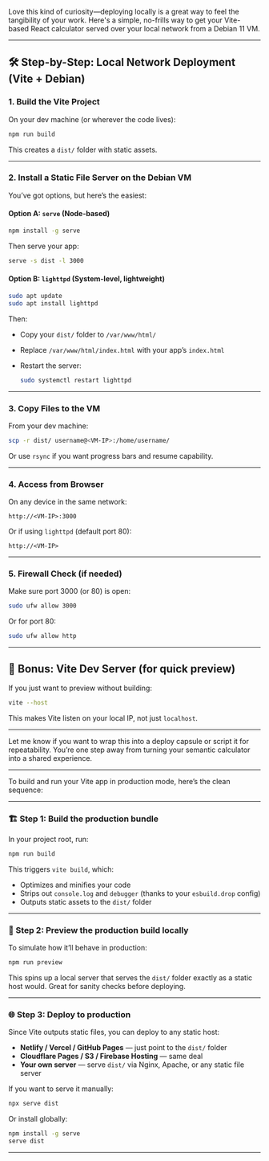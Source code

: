 Love this kind of curiosity—deploying locally is a great way to feel the tangibility of your work. Here's a simple, no-frills way to get your Vite-based React calculator served over your local network from a Debian 11 VM.

---

## 🛠️ Step-by-Step: Local Network Deployment (Vite + Debian)

### 1. **Build the Vite Project**

On your dev machine (or wherever the code lives):

```bash
npm run build
```

This creates a `dist/` folder with static assets.

---

### 2. **Install a Static File Server on the Debian VM**

You’ve got options, but here’s the easiest:

#### Option A: `serve` (Node-based)

```bash
npm install -g serve
```

Then serve your app:

```bash
serve -s dist -l 3000
```

#### Option B: `lighttpd` (System-level, lightweight)

```bash
sudo apt update
sudo apt install lighttpd
```

Then:

- Copy your `dist/` folder to `/var/www/html/`
- Replace `/var/www/html/index.html` with your app’s `index.html`
- Restart the server:

  ```bash
  sudo systemctl restart lighttpd
  ```

---

### 3. **Copy Files to the VM**

From your dev machine:

```bash
scp -r dist/ username@<VM-IP>:/home/username/
```

Or use `rsync` if you want progress bars and resume capability.

---

### 4. **Access from Browser**

On any device in the same network:

```
http://<VM-IP>:3000
```

Or if using `lighttpd` (default port 80):

```
http://<VM-IP>
```

---

### 5. **Firewall Check (if needed)**

Make sure port 3000 (or 80) is open:

```bash
sudo ufw allow 3000
```

Or for port 80:

```bash
sudo ufw allow http
```

---

## 🧩 Bonus: Vite Dev Server (for quick preview)

If you just want to preview without building:

```bash
vite --host
```

This makes Vite listen on your local IP, not just `localhost`.

---

Let me know if you want to wrap this into a deploy capsule or script it for repeatability. You’re one step away from turning your semantic calculator into a shared experience.

---

To build and run your Vite app in production mode, here’s the clean sequence:

---

### 🏗️ Step 1: Build the production bundle

In your project root, run:

```bash
npm run build
```

This triggers `vite build`, which:

- Optimizes and minifies your code
- Strips out `console.log` and `debugger` (thanks to your `esbuild.drop` config)
- Outputs static assets to the `dist/` folder

---

### 🚀 Step 2: Preview the production build locally

To simulate how it’ll behave in production:

```bash
npm run preview
```

This spins up a local server that serves the `dist/` folder exactly as a static host would. Great for sanity checks before deploying.

---

### 🌐 Step 3: Deploy to production

Since Vite outputs static files, you can deploy to any static host:

- **Netlify / Vercel / GitHub Pages** — just point to the `dist/` folder
- **Cloudflare Pages / S3 / Firebase Hosting** — same deal
- **Your own server** — serve `dist/` via Nginx, Apache, or any static file server

If you want to serve it manually:

```bash
npx serve dist
```

Or install globally:

```bash
npm install -g serve
serve dist
```

---

